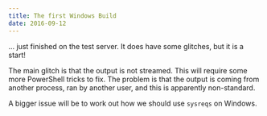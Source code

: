 ```yaml
---
title: The first Windows Build
date: 2016-09-12
---
```


... just finished on the test server. It does have some glitches,
but it is a start!

The main glitch is that the output is not streamed. This will require
some more PowerShell tricks to fix. The problem is that the output is
coming from another process, ran by another user, and this is apparently
non-standard.

A bigger issue will be to work out how we should use `sysreqs` on Windows.
